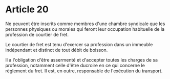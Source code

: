# Article 20

Ne peuvent être inscrits comme membres d'une chambre syndicale que les personnes physiques ou morales qui feront leur occupation habituelle de la profession de courtier de fret.

Le courtier de fret est tenu d'exercer sa profession dans un immeuble indépendant et distinct de tout débit de boisson.

Il a l'obligation d'être assermenté et d'accepter toutes les charges de sa profession, notamment celle d'être ducroire en ce qui concerne le règlement du fret. Il est, en outre, responsable de l'exécution du transport.
